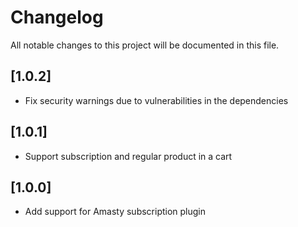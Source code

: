 # Changelog
All notable changes to this project will be documented in this file.

## [1.0.2]

- Fix security warnings due to vulnerabilities in the dependencies

## [1.0.1]

- Support subscription and regular product in a cart

## [1.0.0]

- Add support for Amasty subscription plugin